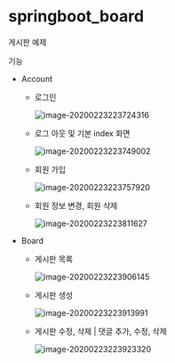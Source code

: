 # springboot_board
게시판 예제

기능
  - Account
    - 로그인
    
      ![image-20200223223724316](image/login.png)
    
    - 로그 아웃 및 기본 index 화면
    
      ![image-20200223223749002](image/index.png)
    
    - 회원 가입
    
      ![image-20200223223757920](image/signup.png)
    
    - 회원 정보 변경, 회원 삭제
    
      ![image-20200223223811627](image/user-detail.png)
  - Board
    - 게시판 목록
    
      ![image-20200223223906145](image/board-list.png)
    
    - 게시판 생성
    
      ![image-20200223223913991](image/board-create.png)
    
    - 게시판 수정, 삭제   |   댓글 추가, 수정, 삭제
    
      ![image-20200223223923320](image/board-detail.png)